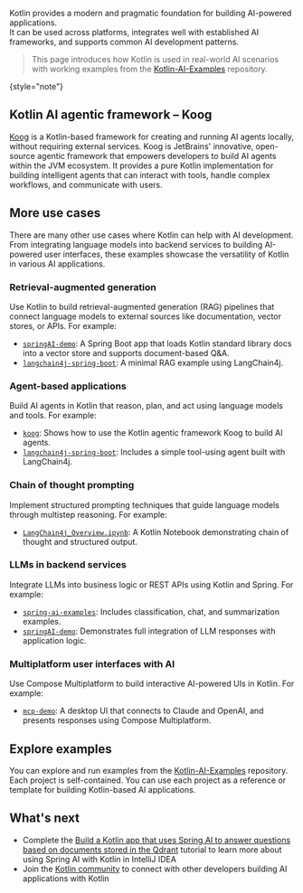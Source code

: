 [//]: # (title: Kotlin for AI-powered app development)

Kotlin provides a modern and pragmatic foundation for building AI-powered applications.  
It can be used across platforms, integrates well with established AI frameworks, and supports common AI development patterns.

> This page introduces how Kotlin is used in real-world AI scenarios with working examples from
> the [Kotlin-AI-Examples](https://github.com/Kotlin/Kotlin-AI-Examples) repository.
> 
{style="note"}

## Kotlin AI agentic framework – Koog

[Koog](https://github.com/JetBrains/koog) is a Kotlin-based framework for creating and running AI agents locally, without requiring external services.
Koog is JetBrains' innovative, open-source agentic framework that empowers developers to build AI agents within the JVM ecosystem.
It provides a pure Kotlin implementation for building intelligent agents that can interact with tools, handle complex workflows, and communicate with users.

## More use cases

There are many other use cases where Kotlin can help with AI development.
From integrating language models into backend services to building AI-powered user interfaces,
these examples showcase the versatility of Kotlin in various AI applications.

### Retrieval-augmented generation 

Use Kotlin to build retrieval-augmented generation (RAG) pipelines that connect language models to external sources like documentation, vector stores, or APIs.
For example:

* [`springAI-demo`](https://github.com/Kotlin/Kotlin-AI-Examples/tree/master/projects/spring-ai/springAI-demo): A Spring Boot app that loads Kotlin standard library docs into a vector store and supports document-based Q&A.
* [`langchain4j-spring-boot`](https://github.com/Kotlin/Kotlin-AI-Examples/tree/master/projects/langchain4j/langchain4j-spring-boot): A minimal RAG example using LangChain4j.

### Agent-based applications

Build AI agents in Kotlin that reason, plan, and act using language models and tools.
For example:

* [`koog`](https://github.com/JetBrains/koog): Shows how to use the Kotlin agentic framework Koog to build AI agents.
* [`langchain4j-spring-boot`](https://github.com/Kotlin/Kotlin-AI-Examples/tree/master/projects/langchain4j/langchain4j-spring-boot): Includes a simple tool-using agent built with LangChain4j.

### Chain of thought prompting

Implement structured prompting techniques that guide language models through multistep reasoning.
For example:

* [`LangChain4j_Overview.ipynb`](https://github.com/Kotlin/Kotlin-AI-Examples/blob/master/notebooks/langchain4j/LangChain4j_Overview.ipynb): A Kotlin Notebook demonstrating chain of thought and structured output.

### LLMs in backend services

Integrate LLMs into business logic or REST APIs using Kotlin and Spring.
For example:

* [`spring-ai-examples`](https://github.com/Kotlin/Kotlin-AI-Examples/tree/master/projects/spring-ai/spring-ai-examples): Includes classification, chat, and summarization examples.
* [`springAI-demo`](https://github.com/Kotlin/Kotlin-AI-Examples/tree/master/projects/spring-ai/springAI-demo): Demonstrates full integration of LLM responses with application logic.

### Multiplatform user interfaces with AI

Use Compose Multiplatform to build interactive AI-powered UIs in Kotlin.
For example:

* [`mcp-demo`](https://github.com/Kotlin/Kotlin-AI-Examples/tree/master/projects/mcp/mcp-demo): A desktop UI that connects to Claude and OpenAI, and presents responses using Compose Multiplatform.

## Explore examples

You can explore and run examples from the [Kotlin-AI-Examples](https://github.com/Kotlin/Kotlin-AI-Examples) repository.  
Each project is self-contained. You can use each project as a reference or template for building Kotlin-based AI applications.

## What's next

* Complete the [Build a Kotlin app that uses Spring AI to answer questions based on documents stored in the Qdrant](spring-ai-guide.md)
  tutorial to learn more about using Spring AI with Kotlin in IntelliJ IDEA
* Join the [Kotlin community](https://kotlinlang.org/community/) to connect with other developers building AI applications with Kotlin